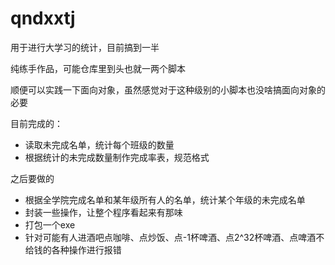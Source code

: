 # qndxxtj

用于进行大学习的统计，目前搞到一半

纯练手作品，可能仓库里到头也就一两个脚本

顺便可以实践一下面向对象，虽然感觉对于这种级别的小脚本也没啥搞面向对象的必要

目前完成的：

- 读取未完成名单，统计每个班级的数量
- 根据统计的未完成数量制作完成率表，规范格式

之后要做的

- 根据全学院完成名单和某年级所有人的名单，统计某个年级的未完成名单
- 封装一些操作，让整个程序看起来有那味
- 打包一个exe
- 针对可能有人进酒吧点咖啡、点炒饭、点-1杯啤酒、点2^32杯啤酒、点啤酒不给钱的各种操作进行报错